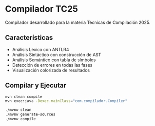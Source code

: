 # Compilador TC25

Compilador desarrollado para la materia Técnicas de Compilación 2025.

## Características

- Análisis Léxico con ANTLR4
- Análisis Sintáctico con construcción de AST
- Análisis Semántico con tabla de símbolos
- Detección de errores en todas las fases
- Visualización colorizada de resultados

## Compilar y Ejecutar

```bash
mvn clean compile
mvn exec:java -Dexec.mainClass="com.compilador.Compiler"

./mvnw clean
./mvnw generate-sources
./mvnw compile